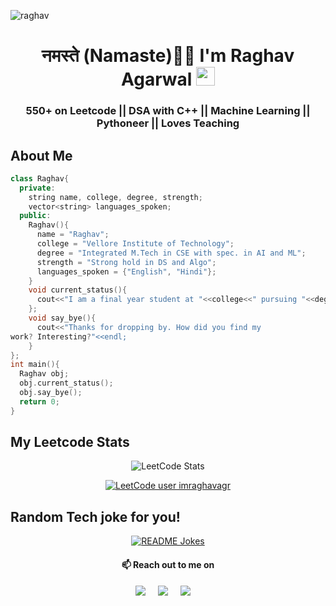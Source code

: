 ![raghav](https://user-images.githubusercontent.com/52325383/159206320-eed93e7c-d6a1-41af-b465-b6dec356159e.gif)
<h1 align="center"> नमस्ते (Namaste)🙏🏻 I'm  Raghav Agarwal  <img src="https://emojis.slackmojis.com/emojis/images/1531849430/4246/blob-sunglasses.gif?1531849430" width="30"/></h1>
<h3 align="center">550+ on Leetcode || DSA with C++ || Machine Learning || Pythoneer || Loves Teaching</h3>

<h2>About Me</h2>

```c++
class Raghav{
  private:
    string name, college, degree, strength;
    vector<string> languages_spoken;
  public:
    Raghav(){
      name = "Raghav";
      college = "Vellore Institute of Technology";
      degree = "Integrated M.Tech in CSE with spec. in AI and ML";
      strength = "Strong hold in DS and Algo";
      languages_spoken = {"English", "Hindi"};
    }
    void current_status(){
      cout<<"I am a final year student at "<<college<<" pursuing "<<degree<<endl;
    };
    void say_bye(){
      cout<<"Thanks for dropping by. How did you find my 
work? Interesting?"<<endl;
    }
};
int main(){
  Raghav obj;
  obj.current_status();
  obj.say_bye();
  return 0;
}
```
<div align="center">
<h2 align="left">My Leetcode Stats</h2>

![LeetCode Stats](https://leetcode.card.workers.dev/imraghavagr?cache=0?theme=dark&font=source_code_pro&extension=activity)

[![LeetCode user imraghavagr](https://img.shields.io/badge/dynamic/json?style=for-the-badge&labelColor=black&color=%23ffa116&label=Ranking&query=ranking&url=https%3A%2F%2Fbadge.xyli.tech/%2Fapi%2Fusers%2Fimraghavagr&logo=leetcode&logoColor=yellow)](https://leetcode.com/imraghavagr/)
</div>


<h2>Random Tech joke for you!</h2>
<div align="center">  
<a href="https://readme-jokes.vercel.app"><img align="center" src="https://readme-jokes.vercel.app/api?bgColor=%23073b4c&textColor=%2306d6a0&aColor=%2306d6a0&borderColor=%2306d6a0" alt="README Jokes"></a>


<h4 align="center">📫 Reach out to me on</h4>
  <p align="center">
    <a target="_blank" href="https://www.linkedin.com/in/imraghavagr"><img src="https://img.shields.io/badge/linkedin-%230077B5.svg?&style=for-the-badge&logo=linkedin&logoColor=white" /></a>&nbsp;&nbsp;&nbsp;&nbsp;
    <a target="_blank" href="https://twitter.com/imraghavagr"><img src="https://img.shields.io/badge/twitter-%231DA1F2.svg?&style=for-the-badge&logo=twitter&logoColor=white" /></a>&nbsp;&nbsp;&nbsp;&nbsp;
    <a href="mailto:imraghavagr@gmail.com?subject=Hello%Raghav,%20From%20Github"><img src="https://img.shields.io/badge/gmail-%23D14836.svg?&style=for-the-badge&logo=gmail&logoColor=white" /></a>&nbsp;&nbsp;&nbsp;&nbsp;
  </p>
